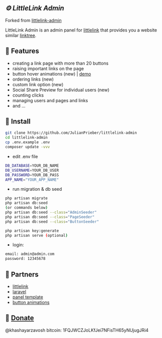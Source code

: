 ## _⚙️ LittleLink Admin_
Forked from [littlelink-admin]

LittleLink Admin is an admin panel for [littlelink] that provides you a website similar [linktree].

## 📑 Features

- creating a link page with more than 20 buttons
- raising important links on the page
- button hover animations (new) | [demo]
- ordering links (new)
- custom link option (new)
- Social Share Preview for individual users (new)
- counting clicks
- managing users and pages and links
- and ...

## 🔨 Install

```sh
git clone https://github.com/JulianPrieber/littlelink-admin
cd littlelink-admin
cp .env.example .env
composer update -vvv
```

- edit .env file

```sh
DB_DATABASE=YOUR_DB_NAME
DB_USERNAME=YOUR_DB_USER
DB_PASSWORD=YOUR_DB_PASS
APP_NAME="YOUR_APP_NAME"
```

- run migration & db seed

```sh
php artisan migrate
php artisan db:seed 
(or commands below)
php artisan db:seed --class="AdminSeeder"
php artisan db:seed --class="PageSeeder"
php artisan db:seed --class="ButtonSeeder"

php artisan key:generate
php artisan serve (optional)
```

- login:

```sh
email: admin@admin.com
password: 12345678
```

## 💞 Partners

- [littlelink]
- [laravel]
- [panel template]
- [button animations]

## 🎲 [Donate](#donate)

@khashayarzavosh bitcoin: 1FQJWCZJoLKfJei7NFisTH65yNUjugJRi4

   [littlelink-admin]: <https://github.com/khashayarzavosh/littlelink-admin>
   [littlelink]: <https://github.com/sethcottle/littlelink>
   [linktree]: <https://linktr.ee>
   [laravel]: <https://github.com/laravel/laravel>
   [panel template]: <https://colorlib.com/wp/bootstrap-sidebar>
   [button animations]: <https://github.com/IanLunn/Hover>
   [demo]: <https://julianprieber.github.io/littlelink-admin-demo>
